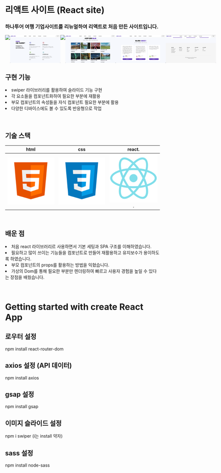 # 리액트 사이트 (React site)<br>
### 하나투어 여행 기업사이트를 리뉴얼하여 리액트로 처음 만든 사이트입니다.
<p align="space-between" style="display: flex;">
  <br>
  <img src="./public/301.png" width="32.5%">
  <img src="./public/302.png" width="32.5%">
  <img src="./public/303.png" width="32.5%">
  <img src="./public/304.png" width="32.5%">
  <img src="./public/305.png" width="32.5%">
  <img src="./public/306.png" width="32.5%">
  <br>
</p>



## 구현 기능

<li>swiper 라이브러리를 활용하여 슬라이드 기능 구현</li> 

<li>각 요소들을 컴포넌트화하여 필요한 부분에 재활용</li> 

<li>부모 컴포넌트의 속성들을 자식 컴포넌트 필요한 부분에 활용</li> 

<li>다양한 디바이스에도 볼 수 있도록 반응형으로 작업</li> 
<br>

<br>

## 기술 스택

|    html    |     css    |     react.   |
| :--------: | :--------: | :--------:   |
|  ![html]   |   ![css]   |   ![react].  |

<br>

## 배운 점

<p align="justify">
<li>처음 react 라이브러리르 사용하면서 기본 세팅과 SPA 구조를 이해하였습니다.</li> 
<li>필요하고 많이 쓰이는 기능들을 컴포넌트로 만들어 재활용하고 유지보수가 용이하도록 하였습니다.</li> 
<li>부모 컴포넌트의 props를 활용하는 방법을 익혔습니다.</li> 
<li>가상의 Dom를 통해 필요한 부분만 렌더링하여 빠르고 사용자 경험을 높일 수 있다는 장점을 배웠습니다.</li> 
</p>

<br>


<!-- Stack Icon Refernces -->
[html]: /public/stack/html.svg
[css]: /public/stack/css.svg
[figma]: /public/stack/figma.svg
[ts]: /public/stack/typescript.svg
[react]: /public/stack/react.svg
[node]: /public/stack/node.svg





# Getting started with create React App

## 로우터 설정

npm install react-router-dom

## axios 설정 (API 데이터)

npm install axios

## gsap 설정

npm install gsap

## 이미지 슬라이드 설정

npm i swiper (i는 install 약자)

## sass 설정

npm install node-sass
